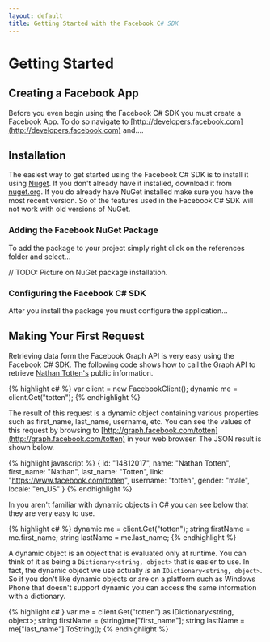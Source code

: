```yaml
---
layout: default
title: Getting Started with the Facebook C# SDK
---
```


# Getting Started

## Creating a Facebook App
Before you even begin using the Facebook C# SDK you must create a Facebook App. To do so navigate to [http://developers.facebook.com](http://developers.facebook.com) and....

## Installation
The easiest way to get started using the Facebook C# SDK is to install it using [Nuget](http://nuget.org). If you don't already have it installed, download it from [nuget.org](http://nuget.org). If you do already have NuGet installed make sure you have the most recent version. So of the features used in the Facebook C# SDK will not work with old versions of NuGet.

### Adding the Facebook NuGet Package
To add the package to your project simply right click on the references folder and select...

// TODO: Picture on NuGet package installation.

### Configuring the Facebook C# SDK
After you install the package you must configure the application...


## Making Your First Request
Retrieving data form the Facebook Graph API is very easy using the Facebook C# SDK. The following code shows how to call the Graph API to retrieve [Nathan Totten's](http://facebook.com/totten) public information.

{% highlight c# %}
var client = new FacebookClient();
dynamic me = client.Get("totten");
{% endhighlight %}

The result of this request is a dynamic object containing various properties such as first_name, last_name, username, etc. You can see the values of this request by browsing to [http://graph.facebook.com/totten](http://graph.facebook.com/totten) in your web browser. The JSON result is shown below.

{% highlight javascript %}
{
	id: "14812017",
	name: "Nathan Totten",
	first_name: "Nathan",
	last_name: "Totten",
	link: "https://www.facebook.com/totten",
	username: "totten",
	gender: "male",
	locale: "en_US"
}
{% endhighlight %}

In you aren't familiar with dynamic objects in C# you can see below that they are very easy to use. 

{% highlight c# %}
dynamic me = client.Get("totten");
string firstName = me.first_name;
string lastName = me.last_name;
{% endhighlight %}


A dynamic object is an object that is evaluated only at runtime. You can think of it as being a ```Dictionary<string, object>``` that is easier to use. In fact, the dynamic object we use actually _is_ an ```IDictionary<string, object>```. So if you don't like dynamic objects or are on a platform such as Windows Phone that doesn't support dynamic you can access the same information with a dictionary.

{% highlight c# }
var me = client.Get("totten") as IDictionary<string, object>;
string firstName = (string)me["first_name"];
string lastName = me["last_name"].ToString();
{% endhighlight %}